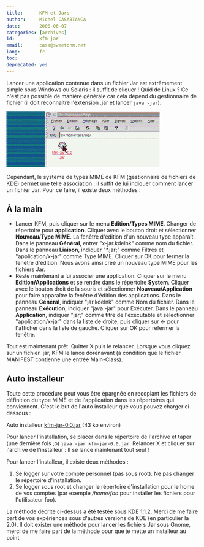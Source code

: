 ```yaml
---
title:      KFM et Jars
author:     Michel CASABIANCA
date:       2000-06-07
categories: [archives]
id:         kfm-jar
email:      casa@sweetohm.net
lang:       fr
toc:        
deprecated: yes
---
```


Lancer une application contenue dans un fichier Jar est extrêmement
simple sous Windows ou Solaris : il suffit de cliquer ! Quid de Linux ?
Ce n'est pas possible de manière générale car cela dépend du
gestionnaire de fichier (il doit reconnaître l'extension .jar et lancer
`java -jar`).

<!--more-->

![](kfm-jar.screen.png)

Cependant, le système de types MIME de KFM (gestionnaire de fichiers de
KDE) permet une telle association : il suffit de lui indiquer comment
lancer un fichier Jar. Pour ce faire, il existe deux méthodes :

À la main
---------

- Lancer KFM, puis cliquer sur le menu **Edition/Types MIME**. Changer
  de répertoire pour **application**. Cliquer avec le bouton droit et
  sélectionner **Nouveau/Type MIME**. La fenêtre d'édition d'un
  nouveau type apparaît. Dans le panneau **Général**, entrer
  "x-jar.kdelnk" comme nom du fichier. Dans le panneau **Liaison**,
  indiquer "\*.jar;" comme Filtres et "application/x-jar" comme Type
  MIME. Cliquer sur OK pour fermer la fenêtre d'édition. Nous avons
  ainsi créé un nouveau type MIME pour les fichiers Jar.
- Reste maintenant à lui associer une application. Cliquer sur le menu
  **Edition/Applications** et se rendre dans le répertoire **System**.
  Cliquer avec le bouton droit de la souris et sélectionner
  **Nouveau/Application** pour faire apparaître la fenêtre d'édition
  des applications. Dans le panneau **Général**, indiquer "jar.kdelnk"
  comme Nom du fichier. Dans le panneau **Exécution**, indiquer
  "java -jar" pour Exécuter. Dans le panneau **Application**, indiquer
  "jar;" comme titre de l'exécutable et sélectionner
  "application/x-jar" dans la liste de droite, puis cliquer sur \<-
  pour l'afficher dans la liste de gauche. Cliquer sur OK pour
  refermer la fenêtre.

Tout est maintenant prêt. Quitter X puis le relancer. Lorsque vous
cliquez sur un fichier .jar, KFM le lance dorénavant (à condition que le
fichier MANIFEST contienne une entrée Main-Class).

Auto installeur
---------------

Toute cette procédure peut vous être épargnée en recopiant les fichiers
de définition du type MIME et de l'application dans les répertoires qui
conviennent. C'est le but de l'auto installeur que vous pouvez charger
ci-dessous :

Auto installeur [kfm-jar-0.0.jar](../arc/kfm-jar-0.0.jar) (43 ko environ)

Pour lancer l'installation, se placer dans le répertoire de l'archive et
taper (une dernière fois ;o) `java -jar kfm-jar-0.0.jar`. Relancer X et
cliquer sur l'archive de l'installeur : Il se lance maintenant tout seul
!

Pour lancer l'installeur, il existe deux méthodes :

1. Se logger sur votre compte personnel (pas sous root). Ne pas changer
   le répertoire d'installation.
2. Se logger sous root et changer le répertoire d'installation pour le
   home de vos comptes (par exemple */home/foo* pour installer les
   fichiers pour l'utilisateur foo).

La méthode décrite ci-dessus a été testée sous KDE 1.1.2. Merci de me
faire part de vos expériences sous d'autres versions de KDE (en
particulier la 2.0). Il doit exister une méthode pour lancer les
fichiers Jar sous Gnome, merci de me faire part de la méthode pour que
je mette un installeur au point.
